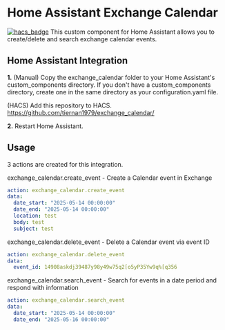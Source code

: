 # Home Assistant Exchange Calendar
[![hacs_badge](https://img.shields.io/badge/HACS-Default-orange.svg)](https://github.com/custom-components/hacs)
This custom component for Home Assistant allows you to create/delete and search exchange calendar events.

## Home Assistant Integration
**1.** (Manual) Copy the exchange_calendar folder to your Home Assistant's custom_components directory. If you don't have a custom_components directory, create one in the same directory as your configuration.yaml file.

(HACS) Add this repository to HACS. https://github.com/tiernan1979/exchange_calendar/

**2.** Restart Home Assistant.

## Usage
3 actions are created for this integration.

exchange_calendar.create_event - Create a Calendar event in Exchange
```yaml
action: exchange_calendar.create_event
data:
  date_start: "2025-05-14 00:00:00"
  date_end: "2025-05-14 00:00:00"
  location: test
  body: test
  subject: test
```

exchange_calendar.delete_event - Delete a Calendar event via event ID
```yaml
action: exchange_calendar.delete_event
data:
  event_id: 14908askdj39487y98y49w75q2[o5yP35Yw9q%[q356
```

exchange_calendar.search_event - Search for events in a date period and respond with information
```yaml
action: exchange_calendar.search_event
data:
  date_start: "2025-05-14 00:00:00"
  date_end: "2025-05-16 00:00:00"
```
